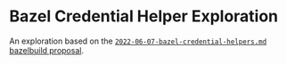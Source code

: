 # Bazel Credential Helper Exploration

An exploration based on the [`2022-06-07-bazel-credential-helpers.md` bazelbuild proposal](https://github.com/bazelbuild/proposals/blob/main/designs/2022-06-07-bazel-credential-helpers.md).
